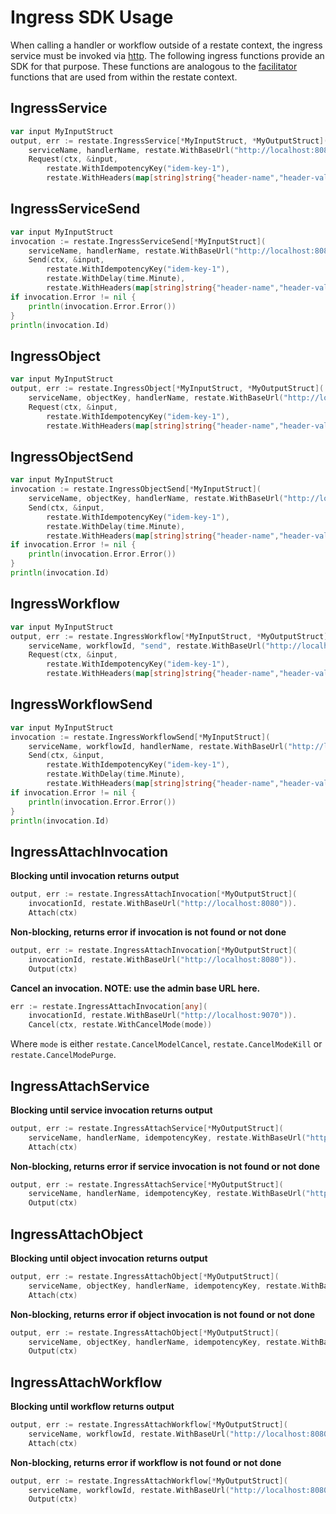 Ingress SDK Usage
=================

When calling a handler or workflow outside of a restate context, the ingress service
must be invoked via [http](https://docs.restate.dev/invoke/http). The following ingress 
functions provide an SDK for that purpose. These functions are analogous to the 
[facilitator](https://github.com/restatedev/sdk-go/blob/main/facilitators.go) functions 
that are used from within the restate context.

## IngressService

```go
var input MyInputStruct
output, err := restate.IngressService[*MyInputStruct, *MyOutputStruct](
	serviceName, handlerName, restate.WithBaseUrl("http://localhost:8080")).
	Request(ctx, &input, 
		restate.WithIdempotencyKey("idem-key-1"),
		restate.WithHeaders(map[string]string{"header-name","header-value"}))
```

## IngressServiceSend

```go
var input MyInputStruct
invocation := restate.IngressServiceSend[*MyInputStruct](
	serviceName, handlerName, restate.WithBaseUrl("http://localhost:8080")).
	Send(ctx, &input, 
		restate.WithIdempotencyKey("idem-key-1"),
		restate.WithDelay(time.Minute),
		restate.WithHeaders(map[string]string{"header-name","header-value"}))
if invocation.Error != nil {
	println(invocation.Error.Error())
}
println(invocation.Id)
```

## IngressObject

```go
var input MyInputStruct
output, err := restate.IngressObject[*MyInputStruct, *MyOutputStruct](
	serviceName, objectKey, handlerName, restate.WithBaseUrl("http://localhost:8080")).
	Request(ctx, &input, 
		restate.WithIdempotencyKey("idem-key-1"),
		restate.WithHeaders(map[string]string{"header-name","header-value"}))
```

## IngressObjectSend

```go
var input MyInputStruct
invocation := restate.IngressObjectSend[*MyInputStruct](
	serviceName, objectKey, handlerName, restate.WithBaseUrl("http://localhost:8080")).
	Send(ctx, &input, 
		restate.WithIdempotencyKey("idem-key-1"),
		restate.WithDelay(time.Minute),
		restate.WithHeaders(map[string]string{"header-name","header-value"}))
if invocation.Error != nil {
	println(invocation.Error.Error())
}
println(invocation.Id)
```

## IngressWorkflow

```go
var input MyInputStruct
output, err := restate.IngressWorkflow[*MyInputStruct, *MyOutputStruct](
	serviceName, workflowId, "send", restate.WithBaseUrl("http://localhost:8080")).
	Request(ctx, &input, 
		restate.WithIdempotencyKey("idem-key-1"),
		restate.WithHeaders(map[string]string{"header-name","header-value"}))
```

## IngressWorkflowSend

```go
var input MyInputStruct
invocation := restate.IngressWorkflowSend[*MyInputStruct](
	serviceName, workflowId, handlerName, restate.WithBaseUrl("http://localhost:8080")).
	Send(ctx, &input, 
		restate.WithIdempotencyKey("idem-key-1"),
		restate.WithDelay(time.Minute),
		restate.WithHeaders(map[string]string{"header-name","header-value"}))
if invocation.Error != nil {
	println(invocation.Error.Error())
}
println(invocation.Id)
```

## IngressAttachInvocation

**Blocking until invocation returns output**
```go
output, err := restate.IngressAttachInvocation[*MyOutputStruct](
	invocationId, restate.WithBaseUrl("http://localhost:8080")).
	Attach(ctx)
```

**Non-blocking, returns error if invocation is not found or not done**
```go
output, err := restate.IngressAttachInvocation[*MyOutputStruct](
	invocationId, restate.WithBaseUrl("http://localhost:8080")).
	Output(ctx)
```

**Cancel an invocation. NOTE: use the admin base URL here.**
```go
err := restate.IngressAttachInvocation[any](
	invocationId, restate.WithBaseUrl("http://localhost:9070")).
	Cancel(ctx, restate.WithCancelMode(mode))
```
Where `mode` is either `restate.CancelModelCancel`, `restate.CancelModeKill` or `restate.CancelModePurge`.

## IngressAttachService

**Blocking until service invocation returns output**
```go
output, err := restate.IngressAttachService[*MyOutputStruct](
	serviceName, handlerName, idempotencyKey, restate.WithBaseUrl("http://localhost:8080")).
	Attach(ctx)
```

**Non-blocking, returns error if service invocation is not found or not done**
```go
output, err := restate.IngressAttachService[*MyOutputStruct](
	serviceName, handlerName, idempotencyKey, restate.WithBaseUrl("http://localhost:8080")).
	Output(ctx)
```

## IngressAttachObject

**Blocking until object invocation returns output**
```go
output, err := restate.IngressAttachObject[*MyOutputStruct](
	serviceName, objectKey, handlerName, idempotencyKey, restate.WithBaseUrl("http://localhost:8080")).
	Attach(ctx)
```

**Non-blocking, returns error if object invocation is not found or not done**
```go
output, err := restate.IngressAttachObject[*MyOutputStruct](
	serviceName, objectKey, handlerName, idempotencyKey, restate.WithBaseUrl("http://localhost:8080")).
	Output(ctx)
```

## IngressAttachWorkflow

**Blocking until workflow returns output**
```go
output, err := restate.IngressAttachWorkflow[*MyOutputStruct](
	serviceName, workflowId, restate.WithBaseUrl("http://localhost:8080")).
	Attach(ctx)
```

**Non-blocking, returns error if workflow is not found or not done**
```go
output, err := restate.IngressAttachWorkflow[*MyOutputStruct](
	serviceName, workflowId, restate.WithBaseUrl("http://localhost:8080")).
	Output(ctx)
```

